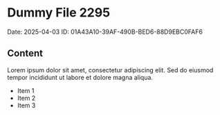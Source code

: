 # Dummy File 2295

Date: 2025-04-03
ID: 01A43A10-39AF-490B-BED6-88D9EBC0FAF6

## Content

Lorem ipsum dolor sit amet, consectetur adipiscing elit.
Sed do eiusmod tempor incididunt ut labore et dolore magna aliqua.

* Item 1
* Item 2
* Item 3
